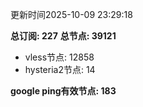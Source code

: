 更新时间2025-10-09 23:29:18

**总订阅: 227**
**总节点: 39121**
- vless节点: 12858
- hysteria2节点: 14

**google ping有效节点: 183**
